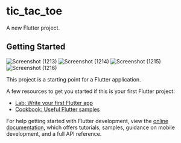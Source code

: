 # tic_tac_toe

A new Flutter project.

## Getting Started
![Screenshot (1213)](https://github.com/Ghada-Ragb/TicTacToe/assets/93228711/a8088f00-70c2-44dd-a677-8378dc2789b0)
![Screenshot (1214)](https://github.com/Ghada-Ragb/TicTacToe/assets/93228711/27c80b04-5f4a-446a-bcf7-c668658ebf8d)
![Screenshot (1215)](https://github.com/Ghada-Ragb/TicTacToe/assets/93228711/05ac136d-0c8f-43b2-b8ac-1276521dcde5)
![Screenshot (1216)](https://github.com/Ghada-Ragb/TicTacToe/assets/93228711/8abdffb4-d958-4b45-bf88-06fa83b16c58)

This project is a starting point for a Flutter application.

A few resources to get you started if this is your first Flutter project:

- [Lab: Write your first Flutter app](https://docs.flutter.dev/get-started/codelab)
- [Cookbook: Useful Flutter samples](https://docs.flutter.dev/cookbook)

For help getting started with Flutter development, view the
[online documentation](https://docs.flutter.dev/), which offers tutorials,
samples, guidance on mobile development, and a full API reference.

